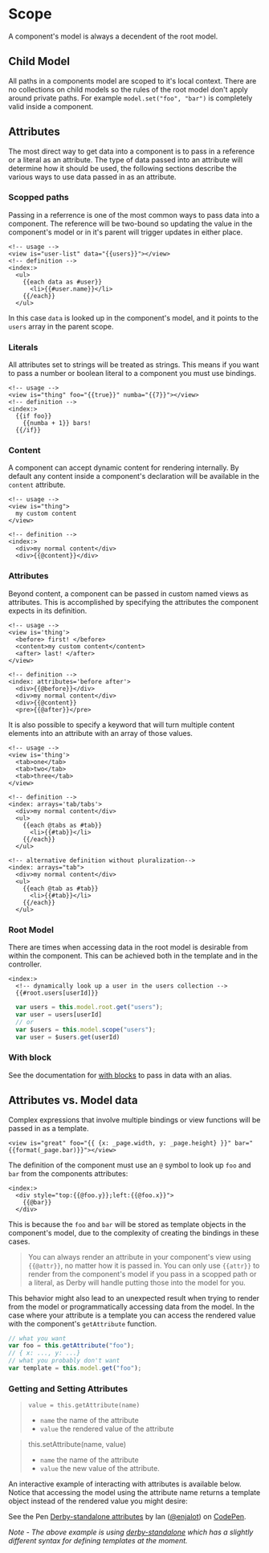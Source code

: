 # Scope

A component's model is always a decendent of the root model. 

## Child Model
All paths in a components model are scoped to it's local context. There are no collections on child models so the rules of the root model don't apply around private paths. For example `model.set("foo", "bar")` is completely valid inside a component.


## Attributes
The most direct way to get data into a component is to pass in a reference or a literal as an attribute. The type of data passed into an attribute will determine how it should be used, the following sections describe the various ways to use data passed in as an attribute.

### Scopped paths
Passing in a referrence is one of the most common ways to pass data into a component. The reference will be two-bound so updating the value in the component's model or in it's parent will trigger updates in either place.

```derby
<!-- usage -->
<view is="user-list" data="{{users}}"></view>
<!-- definition -->
<index:>
  <ul>
    {{each data as #user}}
      <li>{{#user.name}}</li>
    {{/each}}
  </ul>
```
In this case `data` is looked up in the component's model, and it points to the `users` array in the parent scope.

### Literals
All attributes set to strings will be treated as strings. This means if you want to pass a number or boolean literal to a component you must use bindings.

```derby
<!-- usage -->
<view is="thing" foo="{{true}}" numba="{{7}}"></view>
<!-- definition -->
<index:>
  {{if foo}}
    {{numba + 1}} bars!
  {{/if}}
```


### Content
A component can accept dynamic content for rendering internally. 
By default any content inside a component's declaration will be available in the `content` attribute.
```derby
<!-- usage -->
<view is="thing">
  my custom content
</view>

<!-- definition -->
<index:>
  <div>my normal content</div>
  <div>{{@content}}</div>
```

### Attributes
Beyond content, a component can be passed in custom named views as attributes. This is accomplished by specifying the attributes the component expects in its definition.

```derby
<!-- usage -->
<view is='thing'>
  <before> first! </before>
  <content>my custom content</content>
  <after> last! </after>
</view>

<!-- definition -->
<index: attributes='before after'>
  <div>{{@before}}</div>
  <div>my normal content</div>
  <div>{{@content}}
  <pre>{{@after}}</pre>
```

It is also possible to specify a keyword that will turn multiple content elements into an attribute with an array of those values.
```derby
<!-- usage -->
<view is='thing'>
  <tab>one</tab>
  <tab>two</tab>
  <tab>three</tab>
</view>

<!-- definition -->
<index: arrays='tab/tabs'>
  <div>my normal content</div>
  <ul>
    {{each @tabs as #tab}}
      <li>{{#tab}}</li>
    {{/each}}
  </ul>

<!-- alternative definition without pluralization-->
<index: arrays="tab">
  <div>my normal content</div>
  <ul>
    {{each @tab as #tab}}
      <li>{{#tab}}</li>
    {{/each}}
  </ul>
```

### Root Model
There are times when accessing data in the root model is desirable from within the component. This can be achieved both in the template and in the controller.

```derby
<index:>
  <!-- dynamically look up a user in the users collection -->
  {{#root.users[userId]}}
```

```js
  var users = this.model.root.get("users");
  var user = users[userId]
  // or
  var $users = this.model.scope("users");
  var user = $users.get(userId)
```


### With block
See the documentation for [with blocks](../views/template-syntax/blocks#with) to pass in data with an alias. 


## Attributes vs. Model data
Complex expressions that involve multiple bindings or view functions will be passed in as a template.
```derby
<view is="great" foo="{{ {x: _page.width, y: _page.height} }}" bar="{{format(_page.bar)}}"></view>
```
The definition of the component must use an `@` symbol to look up `foo` and `bar` from the components attributes:

```derby
<index:>
  <div style="top:{{@foo.y}};left:{{@foo.x}}">
    {{@bar}}
  </div>
```

This is because the `foo` and `bar` will be stored as template objects in the component's model, due to the complexity of creating the bindings in these cases.


> You can always render an attribute in your component's view using `{{@attr}}`, no matter how it is passed in. You can only use `{{attr}}` to render from the component's model if you pass in a scopped path or a literal, as Derby will handle putting those into the model for you.

This behavior might also lead to an unexpected result when trying to render from the model or programmatically accessing data from the model. In the case where your attribute is a template you can access the rendered value with the component's `getAttribute` function.

```js
// what you want
var foo = this.getAttribute("foo");
// { x: ..., y: ...}
// what you probably don't want
var template = this.model.get("foo");
```

### Getting and Setting Attributes
> `value = this.getAttribute(name)`
> * `name` the name of the attribute
> * `value` the rendered value of the attribute

> this.setAttribute(name, value)
> * `name` the name of the attribute
> * `value` the new value of the attribute.

An interactive example of interacting with attributes is available below. Notice that accessing the model using the attribute name returns a template object instead of the rendered value you might desire:

<p data-height="411" data-theme-id="12888" data-slug-hash="ByOaMm" data-default-tab="html" data-user="enjalot" class='codepen'>See the Pen <a href='http://codepen.io/enjalot/pen/ByOaMm/'>Derby-standalone attributes</a> by Ian (<a href='http://codepen.io/enjalot'>@enjalot</a>) on <a href='http://codepen.io'>CodePen</a>.</p>
<script async src="//assets.codepen.io/assets/embed/ei.js"></script>

*Note - The above example is using [derby-standalone](http://github.com/derbyjs/derby-standalone) which has a slightly different syntax for defining templates at the moment.*

